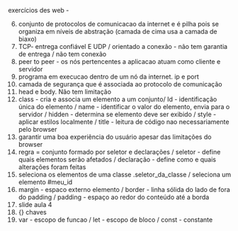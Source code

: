 exercícios des web - 

6)  conjunto de protocolos de comunicacao da internet e é pilha pois se organiza em níveis de abstração (camada de cima usa a camada de biaxo)
7)  TCP- entrega confiável E UDP / orientado a conexão - não tem garantia de entrega / não tem conexão
8)  peer to peer - os nós pertencentes a aplicacao atuam como cliente e servidor
9)  programa em execucao dentro de um nó da internet. ip e port
10) camada de segurança que é associada ao protocolo de comunicação
11) head e body. Não tem limitação
16) class - cria e associa um elemento a um conjunto/ Id - identificação única do elemento / name - identificar o valor do elemento, envia para o servidor / hidden - determina se elemento deve ser exibido / style - aplicar estilos localmente / title - leitura de código nao necessariamente pelo browser
17) garantir uma boa experiência do usuário apesar das limitações do browser
18) regra = conjunto formado por seletor e declarações / seletor - define quais elementos serão afetados / declaração - define como e quais alterações foram feitas
19) seleciona os elementos de uma classe .seletor_da_classe / seleciona um elemento #meu_id
20) margin - espaco externo elemento / border - linha sólida do lado de fora do padding / padding - espaço ao redor do conteúdo até a borda
21) slide aula 4
22) {} chaves
23) var - escopo de funcao / let - escopo de bloco / const - constante
